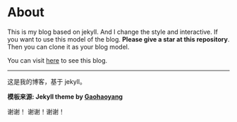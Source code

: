 # About

This is my blog based on jekyll. And I change the style and interactive. If you want to use this model of the blog. **Please give a star at this repository**. Then you can clone it as your blog model.

You can visit [here](http://gaohaoyang.github.io) to see this blog.

---

这是我的博客，基于 jekyll。

**模板来源:  Jekyll theme by [Gaohaoyang](https://github.com/Gaohaoyang/gaohaoyang.github.io)**

谢谢！ 谢谢！谢谢！




